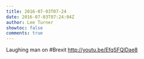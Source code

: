 ```yaml
---
title: 2016-07-03T07-24
date: 2016-07-03T07:24:04Z
author: Lee Turner
showtoc: false
comments: true
---
```


Laughing man on #Brexit http://youtu.be/EfqSFQlDae8

